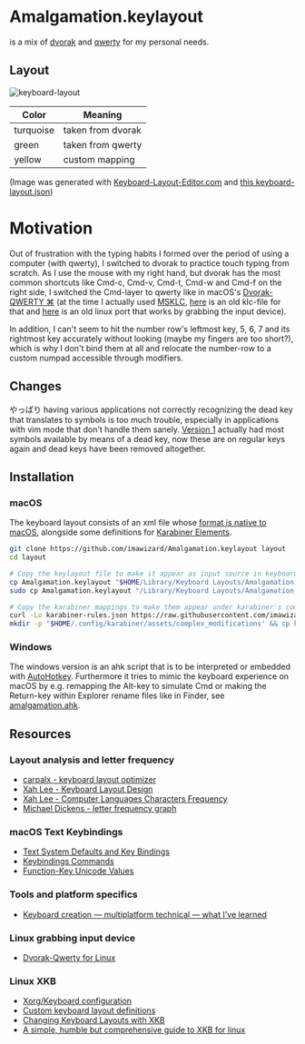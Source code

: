 # Amalgamation.keylayout
is a mix of [dvorak](https://en.wikipedia.org/wiki/Dvorak_keyboard_layout) and [qwerty](https://en.wikipedia.org/wiki/QWERTY) for my personal needs.

## Layout
![keyboard-layout](https://user-images.githubusercontent.com/1701648/194730002-820b5f9d-bc2f-4b5a-b693-143429baaeeb.png)

Color|Meaning
-----|--------
turquoise | taken from dvorak
green | taken from qwerty
yellow | custom mapping

(Image was generated with [Keyboard-Layout-Editor.com](http://www.keyboard-layout-editor.com) and [this keyboard-layout.json](https://gist.github.com/imawizard/25f131c568214d0be602718104a30a21))

# Motivation
Out of frustration with the typing habits I formed over the period of using a computer (with qwerty), I switched to dvorak to practice touch typing from scratch.
As I use the mouse with my right hand, but dvorak has the most common shortcuts like Cmd-c, Cmd-v, Cmd-t, Cmd-w and Cmd-f on the right side, I switched the Cmd-layer to qwerty like in macOS's [Dvorak-QWERTY ⌘](https://support.apple.com/guide/mac-help/use-dvorak-keyboard-layouts-mh27976/mac) (at the time I actually used [MSKLC](https://www.microsoft.com/en-us/download/details.aspx?id=102134), [here](https://gist.github.com/imawizard/52bf461f92a146d39455ecf61ce05c09) is an old klc-file for that and [here](https://gist.github.com/imawizard/388fda54cad2c09ff4736c675202d40e) is an old linux port that works by grabbing the input device).

In addition, I can't seem to hit the number row's leftmost key, 5, 6, 7 and its rightmost key accurately without looking (maybe my fingers are too short?), which is why I don't bind them at all and relocate the number-row to a custom numpad accessible through modifiers.

## Changes
やっぱり having various applications not correctly recognizing the dead key that translates to symbols is too much trouble, especially in applications with vim mode that don't handle them sanely.
[Version 1](https://github.com/imawizard/Amalgamation.keylayout/tree/v1) actually had most symbols available by means of a dead key, now these are on regular keys again and dead keys have been removed altogether.

## Installation
### macOS
The keyboard layout consists of an xml file whose [format is native to macOS](https://developer.apple.com/library/archive/technotes/tn2056/_index.html), alongside some definitions for [Karabiner Elements](https://github.com/pqrs-org/Karabiner-Elements).

```sh
git clone https://github.com/imawizard/Amalgamation.keylayout layout
cd layout

# Copy the keylayout file to make it appear as input source in keyboard settings.
cp Amalgamation.keylayout "$HOME/Library/Keyboard Layouts/Amalgamation.keylayout" # for the current user
sudo cp Amalgamation.keylayout "/Library/Keyboard Layouts/Amalgamation.keylayout" # or for every user

# Copy the karabiner mappings to make them appear under karabiner's complex modifications.
curl -Lo karabiner-rules.json https://raw.githubusercontent.com/imawizard/dotfiles/master/karabiner/.config/karabiner/assets/complex_modifications/Amalgamation.json
mkdir -p "$HOME/.config/karabiner/assets/complex_modifications' && cp karabiner-rules.json "$_/Amalgamation.json"
```

### Windows
The windows version is an ahk script that is to be interpreted or embedded with [AutoHotkey](https://www.autohotkey.com).
Furthermore it tries to mimic the keyboard experience on macOS by e.g. remapping the Alt-key to simulate Cmd or making the Return-key within Explorer rename files like in Finder, see [amalgamation.ahk](windows).

## Resources
### Layout analysis and letter frequency
* [carpalx - keyboard layout optimizer](http://mkweb.bcgsc.ca/carpalx)
* [Xah Lee - Keyboard Layout Design](http://xahlee.info/kbd/keyboard_layout_keybinding.html)
* [Xah Lee - Computer Languages Characters Frequency](http://xahlee.info/comp/computer_language_char_distribution.html)
* [Michael Dickens - letter frequency graph](https://mdickens.me/typing/letter_frequency.html)
### macOS Text Keybindings
* [Text System Defaults and Key Bindings](https://developer.apple.com/library/archive/documentation/Cocoa/Conceptual/EventOverview/TextDefaultsBindings/TextDefaultsBindings.html)
* [Keybindings Commands](https://developer.apple.com/documentation/appkit/nsstandardkeybindingresponding)
* [Function-Key Unicode Values](https://developer.apple.com/documentation/appkit/1535851-function-key_unicode_values)
### Tools and platform specifics
* [Keyboard creation — multiplatform technical — what I've learned](https://forum.colemak.com/topic/1658-keyboard-creation-multiplatform-technical-what-ive-learned/)
### Linux grabbing input device
* [Dvorak-Qwerty for Linux](https://github.com/tbocek/dvorak)
### Linux XKB
* [Xorg/Keyboard configuration](https://wiki.archlinux.org/title/Xorg/Keyboard_configuration)
* [Custom keyboard layout definitions](https://help.ubuntu.com/community/Custom%20keyboard%20layout%20definitions)
* [Changing Keyboard Layouts with XKB](https://hack.org/mc/writings/xkb.html)
* [A simple, humble but comprehensive guide to XKB for linux](https://medium.com/@damko/a-simple-humble-but-comprehensive-guide-to-xkb-for-linux-6f1ad5e13450)

<!-- vim: set tw=0 wrap ts=4 sw=4 et: -->
